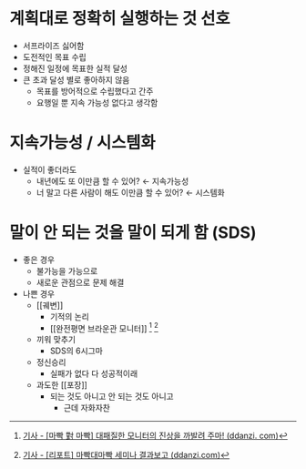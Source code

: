 # 계획대로 정확히 실행하는 것 선호
- 서프라이즈 싫어함
- 도전적인 목표 수립
- 정해진 일정에 목표한 실적 달성
- 큰 초과 달성 별로 좋아하지 않음
	- 목표를 방어적으로 수립했다고 간주
	- 요행일 뿐 지속 가능성 없다고 생각함
# 지속가능성 / 시스템화
- 실적이 좋더라도
	- 내년에도 또 이만큼 할 수 있어? ← 지속가능성
	- 너 말고 다른 사람이 해도 이만큼 할 수 있어? ← 시스템화
# 말이 안 되는 것을 말이 되게 함 (SDS)
- 좋은 경우
	- 불가능을 가능으로
	- 새로운 관점으로 문제 해결
- 나쁜 경우
	- [[궤변]]
		- 기적의 논리
		- [[완전평면 브라운관 모니터]] [^1] [^2]			   
	- 끼워 맞추기 
		- SDS의 6시그마
	- 정신승리
		- 실패가 없다 다 성공적이래
	- 과도한 [[포장]]
		- 되는 것도 아니고 안 되는 것도 아니고
			- 근데 자화자찬

[^1]:  [기사 - [마빡 對 마빡] 대패질한 모니터의 진상을 까발려 주마! (ddanzi. com)](https://www.ddanzi.com/ddanziNews/615667?fbclid=IwAR1wPx16tKF04hOjbFauOwFydbj9TVn1gZQXzQrPItVcM1FlwC07QJ1JCgk)  
[^2]:  [기사 - [리포트] 마빡대마빡 세미나 결과보고 (ddanzi.com)](https://www.ddanzi.com/index.php?_filter=search&mid=ddanziNews&filterid=pop-alert-search&search_target=title&search_keyword=%EB%A7%88%EB%B9%A1&document_srl=614946)
